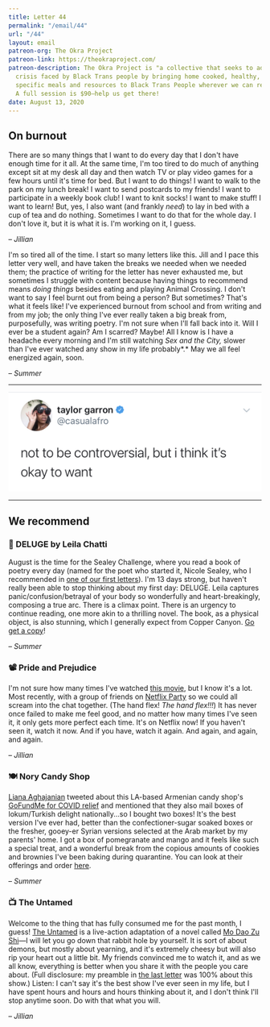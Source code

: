 ```yaml
---
title: Letter 44
permalink: "/email/44"
url: "/44"
layout: email
patreon-org: The Okra Project
patreon-link: https://theokraproject.com/
patreon-description: The Okra Project is "a collective that seeks to address the global
  crisis faced by Black Trans people by bringing home cooked, healthy, and culturally
  specific meals and resources to Black Trans People wherever we can reach them."
  A full session is $90—help us get there!
date: August 13, 2020
---
```


## On burnout

There are so many things that I want to do every day that I don't have enough time for it all. At the same time, I'm too tired to do much of anything except sit at my desk all day and then watch TV or play video games for a few hours until it's time for bed. But I want to do things! I want to walk to the park on my lunch break! I want to send postcards to my friends! I want to participate in a weekly book club! I want to knit socks! I want to make stuff! I want to learn! But, yes, I also want (and frankly *need*) to lay in bed with a cup of tea and do nothing. Sometimes I want to do that for the whole day. I don't love it, but it is what it is. I'm working on it, I guess.

– *Jillian*

I'm so tired all of the time. I start so many letters like this. Jill and I pace this letter very well, and have taken the breaks we needed when we needed them; the practice of writing for the letter has never exhausted me, but sometimes I struggle with content because having things to recommend means *doing things* besides eating and playing Animal Crossing. I don't want to say I feel burnt out from being a person? But sometimes? That's what it feels like! I've experienced burnout from school and from writing and from my job; the only thing I've ever really taken a big break from, purposefully, was writing poetry. I'm not sure when I'll fall back into it. Will I ever be a student again? Am I scarred? Maybe! All I know is I have a headache every morning and I'm still watching *Sex and the City,* slower than I've ever watched any show in my life probably*.* May we all feel energized again, soon.

– *Summer*

<hr>

<a href="https://twitter.com/casualafro/status/1293930896433831939?s=10">
  <img src="/assets/images/tweets/44.jpeg" class="tweet">
</a>

<hr>

## We recommend

### 📖 DELUGE by Leila Chatti

August is the time for the Sealey Challenge, where you read a book of poetry every day (named for the poet who started it, Nicole Sealey, who I recommended in [one of our first letters](https://letterstosummer.com/2)). I'm 13 days strong, but haven't really been able to stop thinking about my first day: DELUGE. Leila captures panic/confusion/betrayal of your body so wonderfully and heart-breakingly, composing a true arc. There is a climax point. There is an urgency to continue reading, one more akin to a thrilling novel. The book, as a physical object, is also stunning, which I generally expect from Copper Canyon. [Go get a copy](https://www.coppercanyonpress.org/books/deluge-by-leila-chatti/)!

– *Summer*

### 📽️ Pride and Prejudice

I'm not sure how many times I've watched [this movie](https://www.netflix.com/title/70032594), but I know it's a lot. Most recently, with a group of friends on [Netflix Party](https://www.netflixparty.com) so we could all scream into the chat together. (The hand flex! *The hand flex!!!*) It has never once failed to make me feel good, and no matter how many times I've seen it, it only gets more perfect each time. It's on Netflix now! If you haven't seen it, watch it now. And if you have, watch it again. And again, and again, and again.

– *Jillian*

### 🍽️ Nory Candy Shop

[Liana Aghajanian](https://twitter.com/LianaAgh) tweeted about this LA-based Armenian candy shop's [GoFundMe for COVID relief](https://www.gofundme.com/f/save-56yr-old-small-family-run-candy-business) and mentioned that they also mail boxes of lokum/Turkish delight nationally...so I bought two boxes! It's the best version I've ever had, better than the confectioner-sugar soaked boxes or the fresher, gooey-er Syrian versions selected at the Arab market by my parents' home. I got a box of pomegranate and mango and it feels like such a special treat, and a wonderful break from the copious amounts of cookies and brownies I've been baking during quarantine. You can look at their offerings and order [here](https://www.norylocum.com/).

– *Summer*

### 📺 The Untamed

Welcome to the thing that has fully consumed me for the past month, I guess! [The Untamed](https://www.netflix.com/title/81200228) is a live-action adaptation of a novel called [Mo Dao Zu Shi](https://en.wikipedia.org/wiki/Mo_Dao_Zu_Shi)—I will let you go down that rabbit hole by yourself. It is sort of about demons, but mostly about yearning, and it's extremely cheesy but will also rip your heart out a little bit. My friends convinced me to watch it, and as we all know, everything is better when you share it with the people you care about. (Full disclosure: my preamble in [the last letter](https://letterstosummer.com/43/) was 100% about this show.) Listen: I can't say it's the best show I've ever seen in my life, but I have spent hours and hours and hours thinking about it, and I don't think I'll stop anytime soon. Do with that what you will.

– *Jillian*
